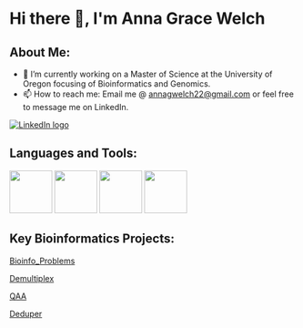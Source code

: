 # Hi there 👋, I'm Anna Grace Welch

## About Me:

- 🔭 I’m currently working on a Master of Science at the University of Oregon focusing of Bioinformatics and Genomics. 
- 📫 How to reach me: Email me @ annagwelch22@gmail.com or feel free to message me on LinkedIn.

[![LinkedIn logo](https://github.com/AnnaGraceWelch/AnnaGraceWelch/assets/104738280/f3c10917-3f7b-4ef8-827d-e3c941a64231)](https://www.linkedin.com/in/annagracewelch/)


## Languages and Tools:

[<img src="https://github.com/AnnaGraceWelch/AnnaGraceWelch/assets/104738280/d325e987-86a4-422a-9949-72c64ac630bc" width="75" height="75">](https://www.python.org/) [<img src="https://github.com/AnnaGraceWelch/AnnaGraceWelch/assets/104738280/64cddd0f-c369-4f6e-80fc-5047adacec87" width="75" height="75">](https://www.r-project.org/) [<img src="https://github.com/AnnaGraceWelch/AnnaGraceWelch/assets/104738280/3bc9a94f-aa3a-4a66-9281-7b6dc543af1a" width="75" height="75">](https://www.gnu.org/software/bash/) [<img src="https://github.com/AnnaGraceWelch/AnnaGraceWelch/assets/104738280/ad9e0d3d-dce2-4708-820c-1326fb6c4202" width="75" height="75">](https://www.docker.com/)


## Key Bioinformatics Projects:

[Bioinfo_Problems](https://github.com/AnnaGraceWelch/Bioinfo_Problems)

[Demultiplex](https://github.com/AnnaGraceWelch/Demultiplex)

[QAA](https://github.com/AnnaGraceWelch/QAA)

[Deduper](https://github.com/AnnaGraceWelch/Deduper-AnnaGraceWelch)

<!--
**AnnaGraceWelch/AnnaGraceWelch** is a ✨ _special_ ✨ repository because its `README.md` (this file) appears on your GitHub profile.

Here are some ideas to get you started:

- 🔭 I’m currently working on a Master of Science at the University of Oregon focusing of Bioinformatics and Genomics. 
- 📫 How to reach me: Email me @ annagwelch22@gmail.com or feel free to message me on LinkedIn.

-->
